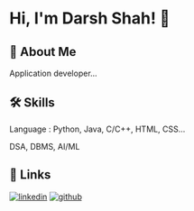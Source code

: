 
# Hi, I'm Darsh Shah! 👋


## 🚀 About Me
Application developer...


## 🛠 Skills
Language : Python, Java, C/C++, HTML, CSS...


DSA, DBMS, AI/ML
## 🔗 Links
[![linkedin](https://img.shields.io/badge/linkedin-0A66C2?style=for-the-badge&logo=linkedin&logoColor=white)](https://www.linkedin.com/in/darsh-shah-423082223/)
[![github](https://github.com/DarshShah1703/DarshShah1703/issues/1#issue-1487224661)](https://github.com/DarshShah1703)

